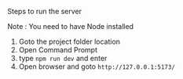 Steps to run the server

Note : You need to have Node installed

1. Goto the project folder location
2. Open Command Prompt
3. type `npm run dev` and enter  
4. Open browser and goto `http://127.0.0.1:5173/` 
